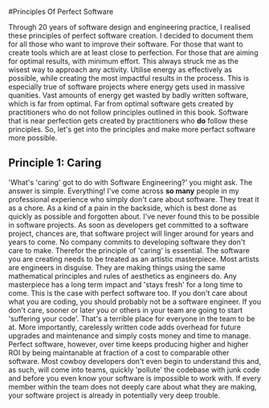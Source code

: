 #Principles Of Perfect Software 

Through 20 years of software design and engineering practice, I realised these principles of perfect software creation. I decided to document them for all those who want to improve their software. For those that want to create tools which are at least close to perfection. For those that are aiming for optimal results, with minimum effort. This always struck me as the wisest way to approach any activity. Utilise energy as effectively as possible, while creating the most impactful results in the process. This is especially true of software projects where energy gets used in massive quanities. Vast amounts of energy get wasted by badly written software, which is far from optimal. Far from optimal software gets created by practitioners who do not follow principles outlined in this book. Software that is near perfection gets created by practitioners who **do** follow these principles. So, let's get into the principles and make more perfact software more possible. 

## Principle 1: Caring

'What's 'caring' got to do with Software Engineering?' you might ask. The answer is simple. Everything! I've come across **so many** people in my professional experience who simply don't care about software. They treat it as a chore. As a kind of a pain in the backside, which is best done as quickly as possible and forgotten about. I've never found this to be possible in software projects. As soon as developers get committed to a software project, chances are, that software project will linger around for years and years to come. No company commits to developing software they don't care to make. Therefor the principle of 'caring' is essential. The software you are creating needs to be treated as an artistic masterpiece. Most artists are engineers in disguise. They are making things using the same mathematical principles and rules of aesthetics as engineers do. Any masterpiece has a long term impact and 'stays fresh' for a long time to come. This is the case with perfect software too. If you don't care about what you are coding, you should probably not be a software engineer. If you don't care, sooner or later you or others in your team are going to start 'suffering your code'. That's a terrible place for everyone in the team to be at. More importantly, carelessly written code adds overhead for future upgrades and maintenance and simply costs money and time to manage. Perfect software, however, over time keeps producing higher and higher ROI by being maintanable at fraction of a cost to comparable other software. Most cowboy developers don't even begin to understand this and, as such, will come into teams, quickly 'pollute' the codebase with junk code and before you even know your software is impossible to work with. If every member within the team does not deeply care about what they are making, your software project is already in potentially very deep trouble. 